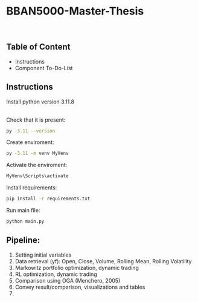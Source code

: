 <h1>BBAN5000-Master-Thesis</h1>
<br>

<h2> Table of Content</h2>
<ul>
  <li>Instructions</li>
  <li> Component To-Do-List</li>
</ul>


<h2> Instructions </h2>
Install python version 3.11.8
<br><br>

Check that it is present:
```bash
py -3.11 --version
```

Create enviroment:
```bash
py -3.11 -m venv MyVenv
```

Activate the enviroment:
```bash
MyVenv\Scripts\activate
```

Install requirements:
```bash
pip install -r requirements.txt
```

Run main file:
```bash
python main.py
```


<h2> Pipeline:</h2>
<ol>
  <li> Setting initial variables</li>
  <li> Data retrieval (yf): Open, Close, Volume, Rolling Mean, Rolling Volatility</li>
  <li> Markowitz portfolio optimization, dynamic trading</li>
  <li> RL optimization, dynamic trading</li>
  <li> Comparison using OGA (Menchero, 2005)</li>
  <li> Convey result/comparison, visualizations and tables</li>
  <li></li>
</ol>